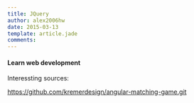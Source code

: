 ```yaml
---
title: JQuery
author: alex2006hw
date: 2015-03-13
template: article.jade
comments: 
---
```


#### Learn web development

Interessting sources:

https://github.com/kremerdesign/angular-matching-game.git

